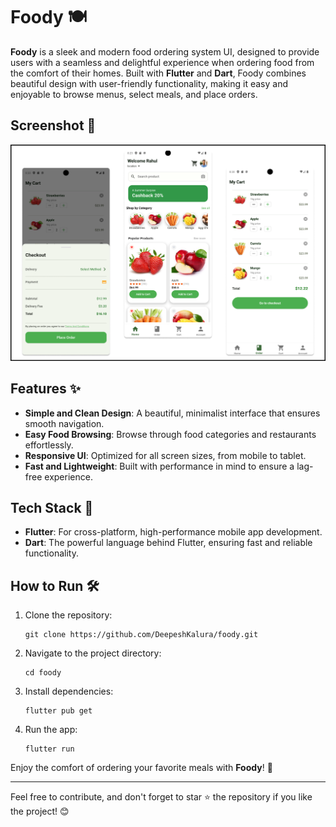 # Foody 🍽️

**Foody** is a sleek and modern food ordering system UI, designed to provide users with a seamless and delightful experience when ordering food from the comfort of their homes. Built with **Flutter** and **Dart**, Foody combines beautiful design with user-friendly functionality, making it easy and enjoyable to browse menus, select meals, and place orders.

## Screenshot 📸

![Foody UI](./assets/app/application.png)

## Features ✨

- **Simple and Clean Design**: A beautiful, minimalist interface that ensures smooth navigation.
- **Easy Food Browsing**: Browse through food categories and restaurants effortlessly.
- **Responsive UI**: Optimized for all screen sizes, from mobile to tablet.
- **Fast and Lightweight**: Built with performance in mind to ensure a lag-free experience.

## Tech Stack 🔧

- **Flutter**: For cross-platform, high-performance mobile app development.
- **Dart**: The powerful language behind Flutter, ensuring fast and reliable functionality.


## How to Run 🛠️

1. Clone the repository:
   ```
   git clone https://github.com/DeepeshKalura/foody.git
   ```
2. Navigate to the project directory:
   ```
   cd foody
   ```
3. Install dependencies:
   ```
   flutter pub get
   ```
4. Run the app:
   ```
   flutter run
   ```

Enjoy the comfort of ordering your favorite meals with **Foody**! 🚀

---

Feel free to contribute, and don't forget to star ⭐ the repository if you like the project! 😊